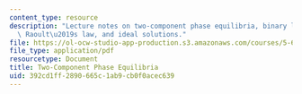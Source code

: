 ```yaml
---
content_type: resource
description: "Lecture notes on two-component phase equilibria, binary liquid-gas mixtures,\
  \ Raoult\u2019s law, and ideal solutions."
file: https://ol-ocw-studio-app-production.s3.amazonaws.com/courses/5-60-thermodynamics-kinetics-spring-2008/392cd1ff2890665c1ab9cb0f0acec639_5_60_lecture20.pdf
file_type: application/pdf
resourcetype: Document
title: Two-Component Phase Equilibria
uid: 392cd1ff-2890-665c-1ab9-cb0f0acec639
---
```

